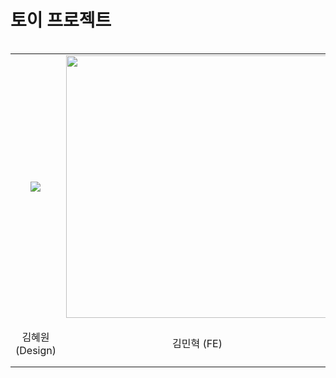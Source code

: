 # 토이 프로젝트

<table align="left">
  <tr>
    <td align="center"><a href="https://github.com/hynnk0"><img src=/></td>
    <td align="center"><a href="https://github.com/jaqwe2301"><img src=https://avatars.githubusercontent.com/u/42240254?v=4 width=420/></td>
    <td align="center"><a href="https://github.com/jinyunnam1943"><img src=https://avatars.githubusercontent.com/u/132261348?v=4/></td>
    <td align="center"><a href="https://github.com/Yoonjit"><img src=https://avatars.githubusercontent.com/u/71868045?v=4 width=420/></td>
    <td align="center"><a href="https://github.com/eoieiie"><img src=https://avatars.githubusercontent.com/u/132263583?v=4 width=420/></td>
    <td align="center"><a href="https://github.com/nueog2"><img src=https://avatars.githubusercontent.com/u/132263414?v=4 width=420/></td>
  </tr>
  <tr>
    <td align="center">김혜원 (Design)</td>
    <td align="center">김민혁 (FE)</td>
    <td align="center">남윤진 (FE)</td>
    <td align="center">윤지수 (FE)</td>
    <td align="center">황병주 (FE)</td>
    <td align="center">전고은 (BE)</td>
  </tr>
</table>

